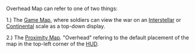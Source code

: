 Overhead Map can refer to one of two things:

1.) The [Game Map](Map.md), where soldiers can view the war on an
[Interstellar](Interstellar_Map.md) or [Continental](../etc/Continental_Map.md)
scale as a top-down display.

2.) The [Proximity Map](Proximity_Map.md). "Overhead" refering to the default
placement of the map in the top-left corner of the
[HUD](../etc/Heads-up_Display.md).

